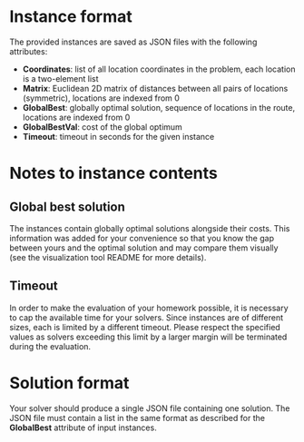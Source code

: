 # Instance format

The provided instances are saved as JSON files with the following attributes:

 * __Coordinates__: list of all location coordinates in the problem, each location is a two-element list
 * __Matrix__: Euclidean 2D matrix of distances between all pairs of locations (symmetric), locations are indexed from 0
 * __GlobalBest__: globally optimal solution, sequence of locations in the route, locations are indexed from 0
 * __GlobalBestVal__: cost of the global optimum
 * __Timeout__: timeout in seconds for the given instance

# Notes to instance contents


## Global best solution

The instances contain globally optimal solutions alongside their costs. This information was added for your convenience so that you know the gap between yours and the optimal solution and may compare them visually (see the visualization tool README for more details).

## Timeout

In order to make the evaluation of your homework possible, it is necessary to cap the available time for your solvers. Since instances are of different sizes, each is limited by a different timeout. Please respect the specified values as solvers exceeding this limit by a larger margin will be terminated during the evaluation.

# Solution format

Your solver should produce a single JSON file containing one solution. The JSON file must contain a list in the same format as described for the __GlobalBest__ attribute of input instances.
